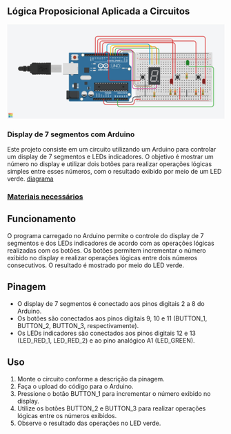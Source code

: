 ## Lógica Proposicional Aplicada a Circuitos
![circuito](public/circuito_arduino.jpeg)

### Display de 7 segmentos com Arduino

Este projeto consiste em um circuito utilizando um Arduino para controlar um display de 7 segmentos e LEDs indicadores. O objetivo é mostrar um número no display e utilizar dois botões para realizar operações lógicas simples entre esses números, com o resultado exibido por meio de um LED verde.
[diagrama](public/diagrama_unifilar.pdf)

### [Materiais necessários](public/lista_de_materiais.csv)

## Funcionamento

O programa carregado no Arduino permite o controle do display de 7 segmentos e dos LEDs indicadores de acordo com as operações lógicas realizadas com os botões. Os botões permitem incrementar o número exibido no display e realizar operações lógicas entre dois números consecutivos. O resultado é mostrado por meio do LED verde.

## Pinagem

- O display de 7 segmentos é conectado aos pinos digitais 2 a 8 do Arduino.
- Os botões são conectados aos pinos digitais 9, 10 e 11 (BUTTON_1, BUTTON_2, BUTTON_3, respectivamente).
- Os LEDs indicadores são conectados aos pinos digitais 12 e 13 (LED_RED_1, LED_RED_2) e ao pino analógico A1 (LED_GREEN).

## Uso

1. Monte o circuito conforme a descrição da pinagem.
2. Faça o upload do código para o Arduino.
3. Pressione o botão BUTTON_1 para incrementar o número exibido no display.
4. Utilize os botões BUTTON_2 e BUTTON_3 para realizar operações lógicas entre os números exibidos.
5. Observe o resultado das operações no LED verde.